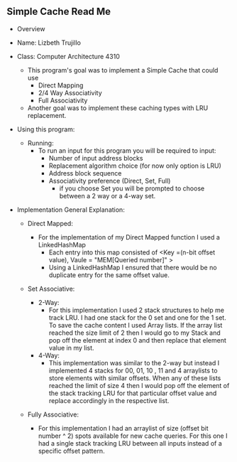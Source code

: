 Simple Cache Read Me
---------------------

* Overview
* Name: Lizbeth Trujillo 
* Class: Computer Architecture 4310 

  * This program's goal was to implement a Simple Cache that could use
    * Direct Mapping
    * 2/4 Way Associativity 
    * Full Associativity
  * Another goal was to implement these caching types with LRU replacement. 
  
* Using this program: 
  * Running: 
    * To run an input for this program you will be required to input:
      * Number of input address blocks
      * Replacement algorithm choice (for now only option is LRU)
      * Address block sequence
      * Associativity preference (Direct, Set, Full)
        * if you choose Set you will be prompted to choose between a 2 way or a 4-way set. 

* Implementation General Explanation: 
  * Direct Mapped: 
    * For the implementation of my Direct Mapped function I used a LinkedHashMap
      * Each entry into this map consisted of <Key =(n-bit offset value), Vaule = "MEM[Queried number]" >
      * Using a LinkedHashMap I ensured that there would be no duplicate entry for the same offset value.
  
  * Set Associative: 
    * 2-Way: 
      * For this implementation I used 2 stack structures to help me track LRU. I had one stack for the 0 set and one for the 1 set. 
      To save the cache content I used Array lists. If the array list reached the size limit of 2 then I would 
      go to my Stack and pop off the element at index 0 and then replace that element value in my list. 
    * 4-Way: 
      * This implementation was similar to the 2-way but instead I implemented 4 stacks
      for 00, 01, 10 , 11 and 4 arraylists to store elements with similar offsets. 
      When any of these lists reached the limit of size 4 then I would pop off the element of 
      the stack tracking LRU for that particular offset value and replace accordingly in the respective list. 
      
  * Fully Associative: 
    * For this implementation I had an arraylist of size (offset bit number ^ 2) spots available for new cache queries. 
    For this one I had a single stack tracking LRU between all inputs instead of a specific offset pattern. 
    